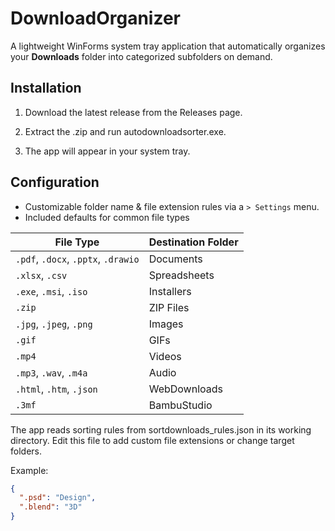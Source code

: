 # DownloadOrganizer
A lightweight WinForms system tray application that automatically organizes your **Downloads** folder into categorized subfolders on demand.

## Installation

1. Download the latest release from the Releases page.

2. Extract the .zip and run autodownloadsorter.exe.

3. The app will appear in your system tray.

## Configuration

- Customizable folder name & file extension rules via a `> Settings` menu.
- Included defaults for common file types

| File Type                           | Destination Folder |
| ----------------------------------- | ------------------ |
| `.pdf`, `.docx`, `.pptx`, `.drawio` | Documents          |
| `.xlsx`, `.csv`                     | Spreadsheets       |
| `.exe`, `.msi`, `.iso`              | Installers         |
| `.zip`                              | ZIP Files          |
| `.jpg`, `.jpeg`, `.png`             | Images             |
| `.gif`                              | GIFs               |
| `.mp4`                              | Videos             |
| `.mp3`, `.wav`, `.m4a`              | Audio              |
| `.html`, `.htm`, `.json`            | WebDownloads       |
| `.3mf`                              | BambuStudio        |

The app reads sorting rules from sortdownloads_rules.json in its working directory.
Edit this file to add custom file extensions or change target folders.

Example:

```json
{
  ".psd": "Design",
  ".blend": "3D"
}
```